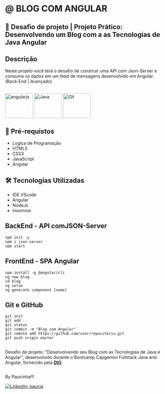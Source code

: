 # @ BLOG COM ANGULAR  

## 🚀 Desafio de projeto | Projeto Prático: Desenvolvendo um Blog com a as Tecnologias de Java Angular

## Descrição

Neste projeto você terá o desafio de construir uma API com Json-Server e consuma os dados em um feed de mensagens desenvolvido em Angular. (Back-End | Avançado)

<div style="display: inline_block"><br>
 <img align="center" alt="angularjs" height="80" width="90" src="https://cdn.jsdelivr.net/gh/devicons/devicon/icons/angularjs/angularjs-original.svg"/>
 <img align="center" alt="Java" height="80" width="90" src="https://cdn.jsdelivr.net/gh/devicons/devicon/icons/java/java-original.svg"/>
 <img align="center" alt="Git" height="80" width="90" src="https://cdn.jsdelivr.net/gh/devicons/devicon/icons/git/git-original.svg"/>
</div>

## 🧩 Pré-requistos

<ul>
    <li>Logica de Programação</li>
    <li>HTML5</li>
    <li>CSS3</li>
    <li>JavaScript</li>
    <li>Angular</li>
</ul>

## 🛠 Tecnologias Utilizadas

<ul>
    <li>IDE VScode</li>
    <li>Angular</li>
    <li>NodeJs</li>
    <li>Insomnia</li>
</ul>

## BackEnd - API comJSON-Server
```
npm init -y
npm i json-server
npm start
```

## FrontEnd - SPA Angular
```
npm install -g @angular/cli
ng new blog
cd blog
ng serve
ng generate component [name]
```

## Git e GitHub
```
git init
git add .
git status
git commit -m "Blog com Angular"
git remote add https://github.com/user/repositorio.git
git push origin master
```

##

Desafio de projeto: "Desenvolvendo seu Blog com as Tecnologias de Java e Angular", desenvolvido durante o Bootcamp Capgemini Fullstack Java and Angular, fornecido
pela [**DIO**](https://www.dio.me/).

##

By Paucinha!!!

[![Linkedin: paucia](https://img.shields.io/badge/Paucia-blue?style=flat-square&logo=Linkedin&logoColor=white&link=https://www.linkedin.com/in/paucia-lisboa/)](https://www.linkedin.com/in/paucia-lisboa/)

